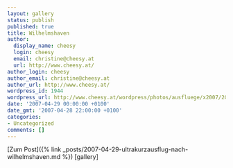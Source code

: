```yaml
---
layout: gallery
status: publish
published: true
title: Wilhelmshaven
author:
  display_name: cheesy
  login: cheesy
  email: christine@cheesy.at
  url: http://www.cheesy.at/
author_login: cheesy
author_email: christine@cheesy.at
author_url: http://www.cheesy.at/
wordpress_id: 1944
wordpress_url: http://www.cheesy.at/wordpress/photos/ausfluege/x2007/2007-04-29/
date: '2007-04-29 00:00:00 +0100'
date_gmt: '2007-04-28 22:00:00 +0100'
categories:
- Uncategorized
comments: []
---
```


[Zum Post]({% link _posts/2007-04-29-ultrakurzausflug-nach-wilhelmshaven.md %})
[gallery]<!--:-->
